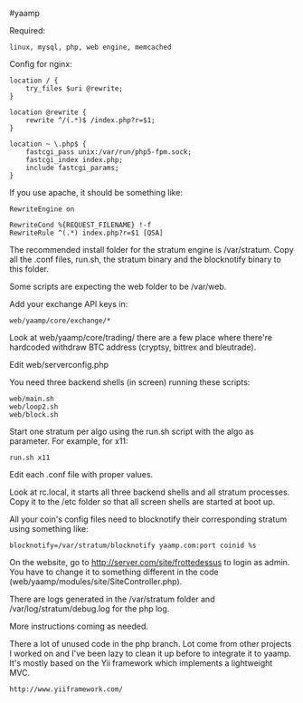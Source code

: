 #yaamp

Required:

	linux, mysql, php, web engine, memcached

Config for nginx:

	location / {
		try_files $uri @rewrite;
	}

	location @rewrite {
		rewrite ^/(.*)$ /index.php?r=$1;
	}

	location ~ \.php$ {
		fastcgi_pass unix:/var/run/php5-fpm.sock;
		fastcgi_index index.php;
		include fastcgi_params;
	}

If you use apache, it should be something like:

	RewriteEngine on

	RewriteCond %{REQUEST_FILENAME} !-f
	RewriteRule ^(.*) index.php?r=$1 [QSA]

The recommended install folder for the stratum engine is /var/stratum. Copy all the .conf files, run.sh, the stratum binary and the blocknotify binary to this folder. 

Some scripts are expecting the web folder to be /var/web. 

Add your exchange API keys in:

	web/yaamp/core/exchange/*

Look at web/yaamp/core/trading/ there are a few place where there're hardcoded withdraw BTC address (cryptsy, bittrex and bleutrade).

Edit web/serverconfig.php

You need three backend shells (in screen) running these scripts:

	web/main.sh
	web/loop2.sh
	web/block.sh

Start one stratum per algo using the run.sh script with the algo as parameter. For example, for x11:

	run.sh x11

Edit each .conf file with proper values.

Look at rc.local, it starts all three backend shells and all stratum processes. Copy it to the /etc folder so that all screen shells are started at boot up.

All your coin's config files need to blocknotify their corresponding stratum using something like:

	blocknotify=/var/stratum/blocknotify yaamp.com:port coinid %s

On the website, go to http://server.com/site/frottedessus to login as admin. You have to change it to something different in the code (web/yaamp/modules/site/SiteController.php).

There are logs generated in the /var/stratum folder and /var/log/stratum/debug.log for the php log.

More instructions coming as needed.

There a lot of unused code in the php branch. Lot come from other projects I worked on and I've been lazy to clean it up before to integrate it to yaamp. It's mostly based on the Yii framework which implements a lightweight MVC.

	http://www.yiiframework.com/


